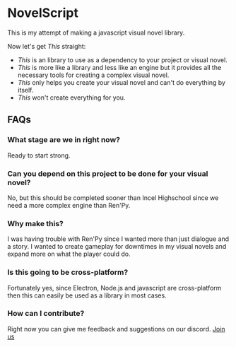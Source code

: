 # NovelScript

This is my attempt of making a javascript visual novel library.

Now let's get _This_ straight:

- _This_ is an library to use as a dependency to your project or visual novel.
- _This_ is more like a library and less like an engine but it provides all the necessary tools for creating a complex visual novel.
- _This_ only helps you create your visual novel and can't do everything by itself.
- _This_ won't create everything for you.

## FAQs

### What stage are we in right now?

Ready to start strong.

### Can you depend on this project to be done for your visual novel?

No, but this should be completed sooner than Incel Highschool since we need a more complex engine than Ren'Py.

### Why make this?

I was having trouble with Ren'Py since I wanted more than just dialogue and a story. I wanted to create gameplay for downtimes in my visual novels and expand more on what the player could do.

### Is this going to be cross-platform?

Fortunately yes, since Electron, Node.js and javascript are cross-platform then this can easily be used as a library in most cases.

### How can I contribute?

Right now you can give me feedback and suggestions on our discord. [Join us](https://discord.gg/4H6Mfh)
